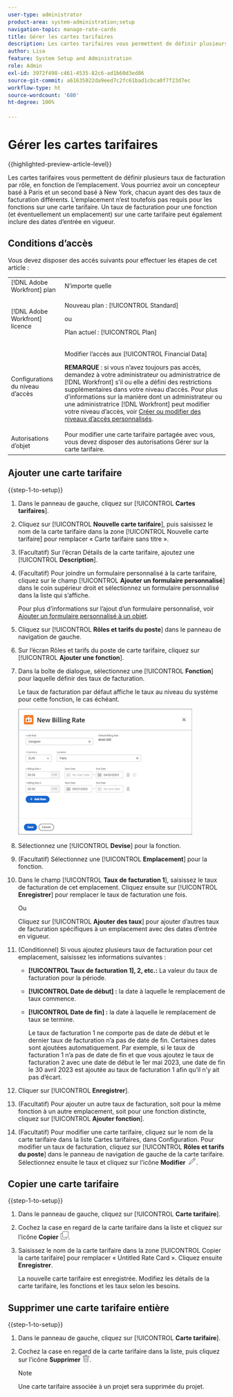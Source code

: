 ```yaml
---
user-type: administrator
product-area: system-administration;setup
navigation-topic: manage-rate-cards
title: Gérer les cartes tarifaires
description: Les cartes tarifaires vous permettent de définir plusieurs taux de facturation par rôle, en fonction de l’emplacement.
author: Lisa
feature: System Setup and Administration
role: Admin
exl-id: 3972f498-c461-4535-82c6-ad1b60d3ed86
source-git-commit: a61635022da9eed7c2fc61bad1cbca0f7f23d7ec
workflow-type: ht
source-wordcount: '680'
ht-degree: 100%

---
```


# Gérer les cartes tarifaires

{{highlighted-preview-article-level}}

Les cartes tarifaires vous permettent de définir plusieurs taux de facturation par rôle, en fonction de l’emplacement. Vous pourriez avoir un concepteur basé à Paris et un second basé à New York, chacun ayant des des taux de facturation différents. L’emplacement n’est toutefois pas requis pour les fonctions sur une carte tarifaire. Un taux de facturation pour une fonction (et éventuellement un emplacement) sur une carte tarifaire peut également inclure des dates d’entrée en vigueur.

## Conditions d’accès

Vous devez disposer des accès suivants pour effectuer les étapes de cet article :

<table style="table-layout:auto"> 
 <col> 
 <col> 
 <tbody> 
  <tr> 
   <td role="rowheader">[!DNL Adobe Workfront] plan</td> 
   <td>N’importe quelle</td> 
  </tr> 
  <tr> 
   <td role="rowheader">[!DNL Adobe Workfront] licence</td> 
   <td><p>Nouveau plan : [!UICONTROL Standard] </p>
       <p>ou</p> 
       <p>Plan actuel : [!UICONTROL Plan] </p>
   </td>    
  </tr> 
  <tr> 
   <td role="rowheader">Configurations du niveau d’accès</td> 
   <td> <p>Modifier l’accès aux [!UICONTROL Financial Data]</p> <p><b>REMARQUE</b> : si vous n’avez toujours pas accès, demandez à votre administrateur ou administratrice de [!DNL Workfront] s’il ou elle a défini des restrictions supplémentaires dans votre niveau d’accès. Pour plus d’informations sur la manière dont un administrateur ou une administratrice [!DNL Workfront] peut modifier votre niveau d’accès, voir <a href="../../../administration-and-setup/add-users/configure-and-grant-access/create-modify-access-levels.md" class="MCXref xref">Créer ou modifier des niveaux d’accès personnalisés</a>.</p> </td> 
  </tr> 
  <tr> 
   <td role="rowheader">Autorisations d’objet</td> 
   <td>Pour modifier une carte tarifaire partagée avec vous, vous devez disposer des autorisations Gérer sur la carte tarifaire.</td> 
  </tr> 
 </tbody> 
</table>

## Ajouter une carte tarifaire

{{step-1-to-setup}}

1. Dans le panneau de gauche, cliquez sur [!UICONTROL **Cartes tarifaires**].
1. Cliquez sur [!UICONTROL **Nouvelle carte tarifaire**], puis saisissez le nom de la carte tarifaire dans la zone [!UICONTROL Nouvelle carte tarifaire] pour remplacer « Carte tarifaire sans titre ».
1. (Facultatif) Sur l’écran Détails de la carte tarifaire, ajoutez une [!UICONTROL **Description**].
1. (Facultatif) Pour joindre un formulaire personnalisé à la carte tarifaire, cliquez sur le champ [!UICONTROL **Ajouter un formulaire personnalisé**] dans le coin supérieur droit et sélectionnez un formulaire personnalisé dans la liste qui s’affiche.

   Pour plus d’informations sur l’ajout d’un formulaire personnalisé, voir [Ajouter un formulaire personnalisé à un objet](/help/quicksilver/workfront-basics/work-with-custom-forms/add-a-custom-form-to-an-object.md).

1. Cliquez sur [!UICONTROL **Rôles et tarifs du poste**] dans le panneau de navigation de gauche.
1. Sur l’écran Rôles et tarifs du poste de carte tarifaire, cliquez sur [!UICONTROL **Ajouter une fonction**].
1. Dans la boîte de dialogue, sélectionnez une [!UICONTROL **Fonction**] pour laquelle définir des taux de facturation.

   Le taux de facturation par défaut affiche le taux au niveau du système pour cette fonction, le cas échéant.

   ![Boîte de dialogue Nouveau taux de facturation](assets/location-rate-for-rate-card.png)

1. Sélectionnez une [!UICONTROL **Devise**] pour la fonction.
1. (Facultatif) Sélectionnez une [!UICONTROL **Emplacement**] pour la fonction.
1. Dans le champ [!UICONTROL **Taux de facturation 1**], saisissez le taux de facturation de cet emplacement. Cliquez ensuite sur [!UICONTROL **Enregistrer**] pour remplacer le taux de facturation une fois.

   Ou

   Cliquez sur [!UICONTROL **Ajouter des taux**] pour ajouter d’autres taux de facturation spécifiques à un emplacement avec des dates d’entrée en vigueur.

1. (Conditionnel) Si vous ajoutez plusieurs taux de facturation pour cet emplacement, saisissez les informations suivantes :

   * **[!UICONTROL Taux de facturation 1], 2, etc.:** La valeur du taux de facturation pour la période.
   * **[!UICONTROL Date de début] :** la date à laquelle le remplacement de taux commence.
   * **[!UICONTROL Date de fin] :** la date à laquelle le remplacement de taux se termine.

     Le taux de facturation 1 ne comporte pas de date de début et le dernier taux de facturation n’a pas de date de fin. Certaines dates sont ajoutées automatiquement. Par exemple, si le taux de facturation 1 n’a pas de date de fin et que vous ajoutez le taux de facturation 2 avec une date de début le 1er mai 2023, une date de fin le 30 avril 2023 est ajoutée au taux de facturation 1 afin qu’il n’y ait pas d’écart.

1. Cliquer sur [!UICONTROL **Enregistrer**].
1. (Facultatif) Pour ajouter un autre taux de facturation, soit pour la même fonction à un autre emplacement, soit pour une fonction distincte, cliquez sur [!UICONTROL **Ajouter fonction**].
1. (Facultatif) Pour modifier une carte tarifaire, cliquez sur le nom de la carte tarifaire dans la liste Cartes tarifaires, dans Configuration. Pour modifier un taux de facturation, cliquez sur [!UICONTROL **Rôles et tarifs du poste**] dans le panneau de navigation de gauche de la carte tarifaire. Sélectionnez ensuite le taux et cliquez sur l’icône **Modifier** ![Icône Modifier](assets/edit-icon.png).

## Copier une carte tarifaire

{{step-1-to-setup}}

1. Dans le panneau de gauche, cliquez sur [!UICONTROL **Carte tarifaire**].
1. Cochez la case en regard de la carte tarifaire dans la liste et cliquez sur l’icône **Copier** ![Icône Copier](assets/copy-icon.png).
1. Saisissez le nom de la carte tarifaire dans la zone [!UICONTROL Copier la carte tarifaire] pour remplacer « Untitled Rate Card ». Cliquez ensuite **Enregistrer**.

   La nouvelle carte tarifaire est enregistrée. Modifiez les détails de la carte tarifaire, les fonctions et les taux selon les besoins.

## Supprimer une carte tarifaire entière

{{step-1-to-setup}}

1. Dans le panneau de gauche, cliquez sur [!UICONTROL **Carte tarifaire**].
1. Cochez la case en regard de la carte tarifaire dans la liste, puis cliquez sur l’icône **Supprimer** ![Icône Supprimer](assets/delete.png).

   >[!NOTE]
   >
   >Une carte tarifaire associée à un projet sera supprimée du projet.
